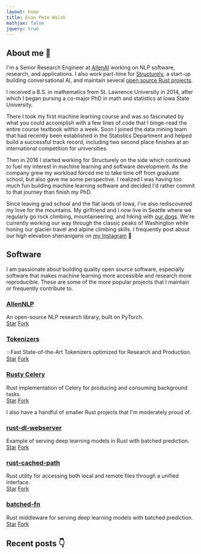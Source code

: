 ```yaml
---
layout: home
title: Evan Pete Walsh
mathjax: false
jquery: true
---
```


## About me 👋

I'm a Senior Research Engineer at [AllenAI](https://allenai.org) working on NLP software, research, and applications. I also work part-time for [Structurely](https://structurely.com), a start-up building conversational AI, and maintain several [open source Rust projects](#software).

I received a B.S. in mathematics from St. Lawrence University in 2014, after which I began pursing a co-major PhD in math and statistics at Iowa State University.

There I took my first machine learning course and was so fascinated by what you could accomplish with a few lines of code that I binge-read the entire course textbook within a week. Soon I joined the data mining team that had recently been established in the Statistics Department and helped build a successful track record, including two second place finishes at an international competition for universities.

Then in 2016 I started working for Structurely on the side which continued to fuel my interest in machine learning and software development. As the company grew my workload forced me to take time off from graduate school, but also gave me some perspective. I realized I was having too much fun building machine learning software and decided I'd rather commit to that journey than finish my PhD.

Since leaving grad school and the flat lands of Iowa, I've also rediscovered my love for the mountains. My girlfriend and I now live in Seattle where we regularly go rock climbing, mountaineering, and hiking with [our dogs](https://www.instagram.com/tailsofkinnickandlua/). We're currently working our way through the classic peaks of Washington while honing our  glacier travel and alpine climbing skills. I frequently post about our high elevation shenanigans on [my Instagram](https://www.instagram.com/evanpetewalsh/) 🤘

<div id="instagram-feed1" class="instagram-feed"></div>

## Software

I am passionate about building quality open source software, especially software that makes machine learning more accessible and research more reproducible. These are some of the more popular projects that I maintain or frequently contribute to.

### [**AllenNLP**](https://github.com/allenai/allennlp)
<div><span class="dot python-dot"></span> An open-source NLP research library, built on PyTorch.</div>
<a class="github-button" href="https://github.com/allenai/allennlp" data-icon="octicon-star" data-size="large" data-show-count="true" aria-label="Star allenai/allennlp on GitHub">Star</a>
<a class="github-button" href="https://github.com/allenai/allennlp/fork" data-icon="octicon-repo-forked" data-size="large" data-show-count="true" aria-label="Fork allenai/allennlp on GitHub">Fork</a>

### [**Tokenizers**](https://github.com/huggingface/tokenizers)
<div><span class="dot rust-dot"></span> 💥Fast State-of-the-Art Tokenizers optimized for Research and Production.</div>
<a class="github-button" href="https://github.com/huggingface/tokenizers" data-icon="octicon-star" data-size="large" data-show-count="true" aria-label="Star huggingface/tokenizers on GitHub">Star</a>
<a class="github-button" href="https://github.com/huggingface/tokenizers/fork" data-icon="octicon-repo-forked" data-size="large" data-show-count="true" aria-label="Fork huggingface/tokenizers on GitHub">Fork</a>

### [**Rusty Celery**](https://github.com/rusty-celery/rusty-celery)
<div><span class="dot rust-dot"></span> Rust implementation of Celery for producing and consuming background tasks.</div>
<a class="github-button" href="https://github.com/rusty-celery/rusty-celery" data-icon="octicon-star" data-size="large" data-show-count="true" aria-label="Star rusty-celery/rusty-celery on GitHub">Star</a>
<a class="github-button" href="https://github.com/rusty-celery/rusty-celery/fork" data-icon="octicon-repo-forked" data-size="large" data-show-count="true" aria-label="Fork rusty-celery/rusty-celery on GitHub">Fork</a>

<br>

I also have a handful of smaller Rust projects that I'm moderately proud of.

### [**rust-dl-webserver**](https://github.com/epwalsh/rust-dl-webserver)
<div><span class="dot rust-dot"></span> Example of serving deep learning models in Rust with batched prediction.</div>
<a class="github-button" href="https://github.com/epwalsh/rust-dl-webserver" data-icon="octicon-star" data-size="large" data-show-count="true" aria-label="Star epwalsh/rust-dl-webserver on GitHub">Star</a>
<a class="github-button" href="https://github.com/epwalsh/rust-dl-webserver/fork" data-icon="octicon-repo-forked" data-size="large" data-show-count="true" aria-label="Fork epwalsh/rust-dl-webserver on GitHub">Fork</a>

### [**rust-cached-path**](https://github.com/epwalsh/rust-cached-path)
<div><span class="dot rust-dot"></span> Rust utility for accessing both local and remote files through a unified interface.</div>
<a class="github-button" href="https://github.com/epwalsh/rust-cached-path" data-icon="octicon-star" data-size="large" data-show-count="true" aria-label="Star epwalsh/rust-cached-path on GitHub">Star</a>
<a class="github-button" href="https://github.com/epwalsh/rust-cached-path/fork" data-icon="octicon-repo-forked" data-size="large" data-show-count="true" aria-label="Fork epwalsh/rust-cached-path on GitHub">Fork</a>

### [**batched-fn**](https://github.com/epwalsh/batched-fn)
<div><span class="dot rust-dot"></span> Rust middleware for serving deep learning models with batched prediction.</div>
<a class="github-button" href="https://github.com/epwalsh/batched-fn" data-icon="octicon-star" data-size="large" data-show-count="true" aria-label="Star epwalsh/batched-fn on GitHub">Star</a>
<a class="github-button" href="https://github.com/epwalsh/batched-fn/fork" data-icon="octicon-repo-forked" data-size="large" data-show-count="true" aria-label="Fork epwalsh/batched-fn on GitHub">Fork</a>

## Recent posts 👇

<!-- https://medium-widget.pixelpoint.io/ -->
<div id="medium-widget"></div>
<script src="https://medium-widget.pixelpoint.io/widget.js"></script>
<script>MediumWidget.Init({renderTo: '#medium-widget', params: {"resource":"https://medium.com/@epwalsh10","postsPerLine":3,"limit":4,"picture":"big","fields":["description","claps","publishAt"],"ratio":"landscape"}})</script>

<script src="assets/js/instagramFeed.min.js"></script>
<script>
  (function($){
    $(window).on('load', function(){
      $.instagramFeed({
        'username': 'evanpetewalsh',
        'container': "#instagram-feed1",
        'display_profile': false,
        'display_biography': false,
        'display_gallery': true,
        'callback': null,
        'styling': true,
        'items': 3,
        'items_per_row': 3,
        'margin': 0.0,
        'image_size': 320
      });
    });
  })(jQuery);
</script>

<!-- ## Other posts -->

<!-- <ul> -->
<!--   {% for post in site.posts %} -->
<!--   <li> -->
<!--     <a href="{{ post.url }}">{{ post.title }}</a> -->
<!--     - <time datetime="{{ post.date | date: "%Y-%m-%d" }}">{{ post.date | date_to_long_string }}</time> -->
<!--     <p>{{ post.description }}</p> -->
<!--   </li> -->
<!--   {% endfor %} -->
<!-- </ul> -->
